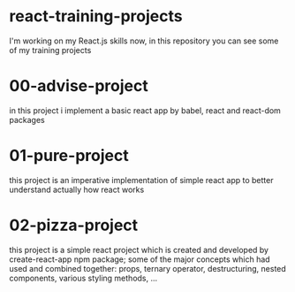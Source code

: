 # react-training-projects
I'm working on my React.js skills now, in this repository you can see some of my training projects

# 00-advise-project
in this project i implement a basic react app by babel, react and react-dom packages

# 01-pure-project
this project is an imperative implementation of simple react app to better understand actually how react works

# 02-pizza-project
this project is a simple react project which is created and developed by create-react-app npm package;
some of the major concepts which had used and combined together: props, ternary operator, destructuring, nested components, various styling methods, ...
